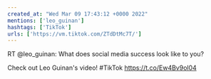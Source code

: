 ```yaml
---
created_at: "Wed Mar 09 17:43:12 +0000 2022"
mentions: ['leo_guinan']
hashtags: ['TikTok']
urls: ['https://vm.tiktok.com/ZTdDtMc7T/']
---
```


RT @leo_guinan: What does social media success look like to you?

Check out Leo Guinan's video! #TikTok https://t.co/Ew4Bv9ol04